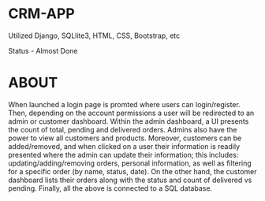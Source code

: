 # CRM-APP

Utilized Django, SQLlite3, HTML, CSS, Bootstrap, etc

Status - Almost Done

# ABOUT
When launched a login page is promted where users can login/register. Then, depending on the account permissions a user will be redirected to an admin or customer dashboard. Within the admin dashboard, a UI presents the count of total, pending and delivered orders. Admins also have the power to view all customers and products. Moreover, customers can be added/removed, and when clicked on a user their information is readily presented where the admin can update their information; this includes: updating/adding/removing orders, personal information, as well as filtering for a specific order (by name, status, date). On the other hand, the customer dashboard lists their orders along with the status and count of delivered vs pending. Finally, all the above is connected to a SQL database.


